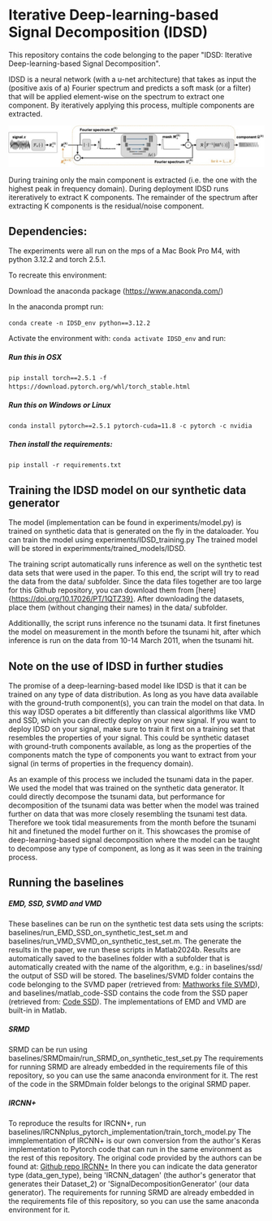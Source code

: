 # Iterative Deep-learning-based Signal Decomposition (IDSD)
This repository contains the code belonging to the paper "IDSD: Iterative Deep-learning-based Signal Decomposition".

IDSD is a neural network (with a u-net architecture) that takes as input the (positive axis of a) Fourier spectrum and predicts a soft mask (or a filter) that will be applied element-wise on the spectrum to extract one component.
By iteratively applying this process, multiple components are extracted. 

![Pipeline for deployment of IDSD](figures/IDSD_pipeline.jpeg)


During training only the main component is extracted (i.e. the one with the highest peak in frequency domain). 
During deployment IDSD runs itereratively to extract K components. The remainder of the spectrum after extracting K components is the residual/noise component.


## Dependencies:

The experiments were all run on the mps of a Mac Book Pro M4, with python 3.12.2 and torch 2.5.1.

To recreate this environment:

Download the anaconda package (https://www.anaconda.com/)

In the anaconda prompt run:

```conda create -n IDSD_env python==3.12.2```

Activate the environment with: ```conda activate IDSD_env``` and run:

##### Run this in OSX
```pip install torch==2.5.1 -f https://download.pytorch.org/whl/torch_stable.html ```

##### Run this on Windows or Linux
```conda install pytorch==2.5.1 pytorch-cuda=11.8 -c pytorch -c nvidia```

##### Then install the requirements:
```pip install -r requirements.txt```


## Training the IDSD model on our synthetic data generator
The model (implementation can be found in experiments/model.py) is trained on synthetic data that is generated on the fly in the dataloader. 
You can train the model using experiments/IDSD_training.py
The trained model will be stored in experimments/trained_models/IDSD.

The training script automatically runs inference as well on the synthetic test data sets that were used in the paper.
To this end, the script will try to read the data from the data/ subfolder. Since the data files together are too large for this Github repository, you can download them from [here]{https://doi.org/10.17026/PT/1QTZ39}.
After downloading the datasets, place them (without changing their names) in the data/ subfolder.

Additionallly, the script runs inference no the tsunami data. It first finetunes the model on measurement in the month before the tsunami hit, after which inference is run on the data from 10-14 March 2011, when the tsunami hit. 

## Note on the use of IDSD in further studies
The promise of a deep-learning-based model like IDSD is that it can be trained on any type of data distribution. As long as you have data available with the ground-truth component(s), you can train the model on that data.
In this way IDSD operates a bit differently than classical algorithms like VMD and SSD, which you can directly deploy on your new signal. If you want to deploy IDSD on your signal, make sure to train it first on a training set that resembles the properties of your signal. 
This could be synthetic dataset with ground-truth components available, as long as the properties of the components match the type of components you want to extract from your signal (in terms of properties in the frequency domain).

As an example of this process we included the tsunami data in the paper.
We used the model that was trained on the synthetic data generator. It could directly decompose the tsunami data, but performance for decomposition of the tsunami data was better when the model was trained further on data that was more closely resembling the tsunami test data.
Therefore we took tidal measurements from the month before the tsunami hit and finetuned the model further on it. This showcases the promise of deep-learning-based signal decomposition where the model can be taught to decompose any type of component, as long as it was seen in the training process.

## Running the baselines

##### EMD, SSD, SVMD and VMD
These baselines can be run on the synthetic test data sets using the scripts: baselines/run_EMD_SSD_on_synthetic_test_set.m and baselines/run_VMD_SVMD_on_synthetic_test_set.m. The generate the results in the paper, we run these scripts in Matlab2024b.
Results are automatically saved to the baselines folder with a subfolder that is automatically created with the name of the algorithm, e.g.: in baselines/ssd/ the output of SSD will be stored.
The baselines/SVMD folder contains the code belonging to the SVMD paper (retrieved from: [Mathworks file SVMD](https://nl.mathworks.com/matlabcentral/fileexchange/98649-successive-variational-mode-decomposition-svmd-m)), and baselines/matlab_code-SSD contains the code from the SSD paper (retrieved from: [Code SSD](https://project.dke.maastrichtuniversity.nl/ssd/downloads/)).
The implementations of EMD and VMD are built-in in Matlab. 

##### SRMD
SRMD can be run using baselines/SRMDmain/run_SRMD_on_synthetic_test_set.py
The requirements for running SRMD are already embedded in the requirements file of this repository, so you can use the same anaconda environment for it. 
The rest of the code in the SRMDmain folder belongs to the original SRMD paper.

##### IRCNN+
To reproduce the results for IRCNN+, run baselines/IRCNNplus_pytorch_implementation/train_torch_model.py
The immplementation of IRCNN+ is our own conversion from the author's Keras implementation to Pytorch code that can run in the same environment as the rest of this repository. 
The original code provided by the authors can be found at: [Github repo IRCNN+](https://github.com/zhoudafa08/RRCNN_plus)
In there you can indicate the data generator type (data_gen_type), being 'IRCNN_datagen' (the author's generator that generates their Dataset_2) or 'SignalDecompositionGenerator' (our data generator).
The requirements for running SRMD are already embedded in the requirements file of this repository, so you can use the same anaconda environment for it. 


